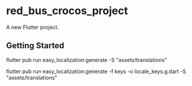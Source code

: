 # red_bus_crocos_project

A new Flutter project.

## Getting Started

flutter pub run easy_localization:generate -S "assets/translations"

flutter pub run easy_localization:generate -f keys -o locale_keys.g.dart -S "assets/translations"